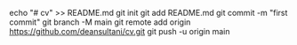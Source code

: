 echo "# cv" >> README.md
git init
git add README.md
git commit -m "first commit"
git branch -M main
git remote add origin https://github.com/deansultani/cv.git
git push -u origin main
